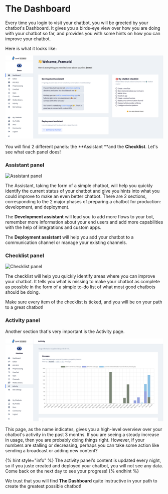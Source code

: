 # The Dashboard

Every time you login to visit your chatbot, you will be greeted by your chatbot's Dashboard. It gives you a birds-eye view over how you are doing with your chatbot so far, and provides you with some hints on how you can improve your chatbot.

Here is what it looks like:

![](<../.gitbook/assets/CleanShot 2021-06-04 at 11.00.16@2x.png>)

You will find 2 different panels: the **Assistant **and the **Checklist**. Let's see what each panel does!

### Assistant panel

![Assistant panel](https://cloud.headwayapp.co/changelogs_images/images/big/000/055/692-7db48a3bfeeff34384fccafde1556fb93d1cc7e2.png)

The Assistant, taking the form of a simple chatbot, will help you quickly identify the current status of your chatbot and give you hints into what you could improve to make an even better chatbot. There are 2 sections, corresponding to the 2 major phases of preparing a chatbot for production: development, and deployment.

The **Development assistant** will lead you to add more flows to your bot, remember more information about your end users and add more capabilities with the help of integrations and custom apps.

The **Deployment assistant** will help you add your chatbot to a communication channel or manage your existing channels.

### Checklist panel

![Checklist panel](https://cloud.headwayapp.co/changelogs_images/images/big/000/055/693-3a2d7b3afc3449134250f0dfb295f21958731366.png)

The checklist will help you quickly identify areas where you can improve your chatbot. It tells you what is missing to make your chatbot as complete as possible in the form of a simple to-do list of what most good chatbots should be doing.

Make sure every item of the checklist is ticked, and you will be on your path to a great chatbot!

### Activity panel

Another section that's very important is the Activity page.

![](<../.gitbook/assets/CleanShot 2021-06-04 at 11.02.24@2x.png>)

This page, as the name indicates, gives you a high-level overview over your chatbot's activity in the past 3 months. If you are seeing a steady increase in usage, then you are probably doing things right. However, if your numbers are stalling or decreasing, perhaps you can take some action like sending a broadcast or adding new content?

{% hint style="info" %}
The activity panel's content is updated every night, so if you juste created and deployed your chatbot, you will not see any data. Come back on the next day to see your progress!
{% endhint %}

We trust that you will find **The Dashboard** quite instructive in your path to create the greatest possible chatbot!
